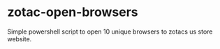 # zotac-open-browsers
Simple powershell script to open 10 unique browsers to zotacs us store website.
